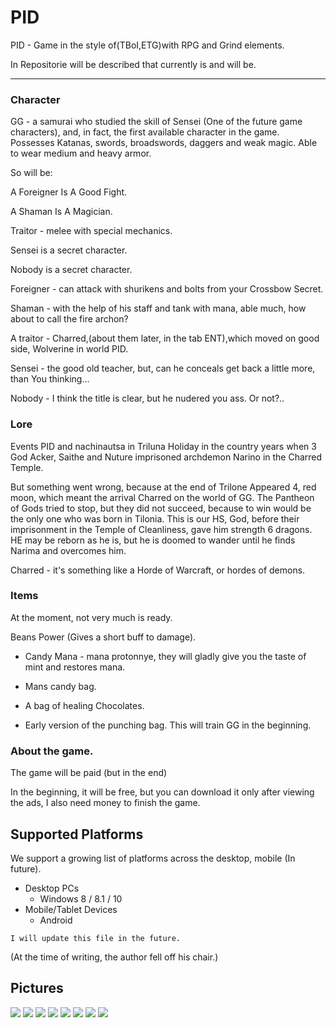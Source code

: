 # PID

PID - Game in the style of(TBoI,ETG)with RPG and Grind elements.

In Repositorie will be described that currently is and will be.

---

### Character

GG - a samurai who studied the skill of Sensei (One of the future game characters), and, in fact, the first available character in the game. Possesses Katanas, swords, broadswords, daggers and weak magic.
 Able to wear medium and heavy armor.


So will be:

A Foreigner Is A Good Fight.

A Shaman Is A Magician.

Traitor - melee with special mechanics.

Sensei is a secret character.

Nobody is a secret character.

Foreigner - can attack with shurikens and bolts from your Crossbow Secret.

Shaman - with the help of his staff and tank with mana, able much, how about to call the fire archon?

A traitor - Charred,(about them later, in the tab ENT),which moved on good side, Wolverine in world PID.

Sensei - the good old teacher, but, can he conceals get back a little more, than You thinking...

Nobody - I think the title is clear, but he nudered you ass. Or not?..

### Lore

Events PID and nachinautsa in Triluna
 Holiday in the country years when 3 God Acker, Saithe and Nuture imprisoned archdemon Narino in the Charred Temple.

But something went wrong, because at the end of Trilone Appeared 4, red moon, which meant the arrival Charred on the world of GG.
 The Pantheon of Gods tried to stop, but they did not succeed, because to win would be the only one who was born in Tilonia.
 This is our HS, God, before their imprisonment in the Temple of Cleanliness, gave him strength 6 dragons.
 HE may be reborn as he is, but he is doomed to wander until he finds Narima and overcomes him. 

Charred - it's something like a Horde of Warcraft, or hordes of demons.

### Items

At the moment, not very much is ready.

  Beans Power (Gives a short buff to damage).

 - Candy Mana - mana protonnye, they will gladly give you the taste of mint and restores mana.

 - Mans candy bag.

 - A bag of healing Chocolates.

- Early version of the punching bag.
 This will train GG in the beginning.

### About the game.
The game will be paid (but in the end)

In the beginning, it will be free, but you can download it only after viewing the ads, 
I also need money to finish the game.

## Supported Platforms

We support a growing list of platforms across the desktop, mobile (In future).

 * Desktop PCs
   * Windows 8 / 8.1 / 10
 * Mobile/Tablet Devices
   * Android

`I will update this file in the future.`


(At the time of writing, the author fell off his chair.)

## Pictures
![](https://i.imgur.com/hb4eSXv.png)
![](https://i.imgur.com/MNLRCeq.png)
![](https://i.imgur.com/xIWShcG.png)
![](https://i.imgur.com/6bz2qBw.png)
![](https://i.imgur.com/yLieD5t.png)
![](https://i.imgur.com/NgJfXN2.png)
![](https://i.imgur.com/G6RY4xt.png)
![](https://i.imgur.com/yBHsGsh.png)



















